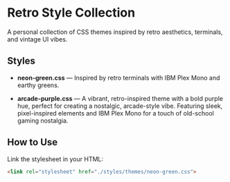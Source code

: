 # Retro Style Collection

A personal collection of CSS themes inspired by retro aesthetics, terminals, and vintage UI vibes.

## Styles

- **neon-green.css** — Inspired by retro terminals with IBM Plex Mono and earthy greens.

- **arcade-purple.css** — A vibrant, retro-inspired theme with a bold purple hue, perfect for creating a nostalgic, arcade-style vibe. Featuring sleek, pixel-inspired elements and IBM Plex Mono for a touch of old-school gaming nostalgia.

## How to Use

Link the stylesheet in your HTML:

```html
<link rel="stylesheet" href="./styles/themes/neon-green.css">
